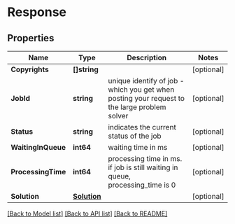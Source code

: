 # Response

## Properties
Name | Type | Description | Notes
------------ | ------------- | ------------- | -------------
**Copyrights** | **[]string** |  | [optional] 
**JobId** | **string** | unique identify of job - which you get when posting your request to the large problem solver | [optional] 
**Status** | **string** | indicates the current status of the job | [optional] 
**WaitingInQueue** | **int64** | waiting time in ms | [optional] 
**ProcessingTime** | **int64** | processing time in ms. if job is still waiting in queue, processing_time is 0 | [optional] 
**Solution** | [**Solution**](Solution.md) |  | [optional] 

[[Back to Model list]](../README.md#documentation-for-models) [[Back to API list]](../README.md#documentation-for-api-endpoints) [[Back to README]](../README.md)


